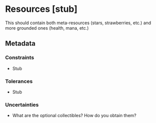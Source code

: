 # Resources [stub]

This should contain both meta-resources (stars, strawberries, etc.) and more grounded ones (health, mana, etc.)

## Metadata

### Constraints
- Stub

### Tolerances
- Stub

### Uncertainties
- What are the optional collectibles? How do you obtain them?